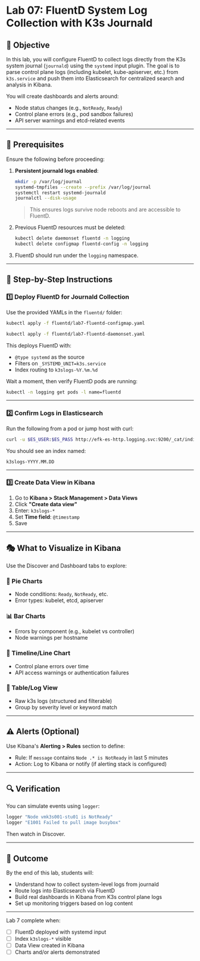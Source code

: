 # Lab 07: FluentD System Log Collection with K3s Journald

## 🌟 Objective

In this lab, you will configure FluentD to collect logs directly from the K3s system journal (`journald`) using the `systemd` input plugin. The goal is to parse control plane logs (including kubelet, kube-apiserver, etc.) from `k3s.service` and push them into Elasticsearch for centralized search and analysis in Kibana.

You will create dashboards and alerts around:

* Node status changes (e.g., `NotReady`, `Ready`)
* Control plane errors (e.g., pod sandbox failures)
* API server warnings and etcd-related events

---

## 🔧 Prerequisites

Ensure the following before proceeding:

1. **Persistent journald logs enabled**:

   ```sh
   mkdir -p /var/log/journal
   systemd-tmpfiles --create --prefix /var/log/journal
   systemctl restart systemd-journald
   journalctl --disk-usage
   ```

   > This ensures logs survive node reboots and are accessible to FluentD.

2. Previous FluentD resources must be deleted:

   ```sh
   kubectl delete daemonset fluentd -n logging
   kubectl delete configmap fluentd-config -n logging
   ```

3. FluentD should run under the `logging` namespace.

---

## 🧠 Step-by-Step Instructions

### 1️⃣ Deploy FluentD for Journald Collection

Use the provided YAMLs in the `fluentd/` folder:

```sh
kubectl apply -f fluentd/lab7-fluentd-configmap.yaml
```

```sh
kubectl apply -f fluentd/lab7-fluentd-daemonset.yaml
```

This deploys FluentD with:

* `@type systemd` as the source
* Filters on `_SYSTEMD_UNIT=k3s.service`
* Index routing to `k3slogs-%Y.%m.%d`

Wait a moment, then verify FluentD pods are running:

```sh
kubectl -n logging get pods -l name=fluentd
```

---

### 2️⃣ Confirm Logs in Elasticsearch

Run the following from a pod or jump host with curl:

```sh
curl -u $ES_USER:$ES_PASS http://efk-es-http.logging.svc:9200/_cat/indices?v
```

You should see an index named:

```
k3slogs-YYYY.MM.DD
```

---

### 3️⃣ Create Data View in Kibana

1. Go to **Kibana > Stack Management > Data Views**
2. Click **"Create data view"**
3. Enter: `k3slogs-*`
4. Set **Time field**: `@timestamp`
5. Save

---

## 🎭 What to Visualize in Kibana

Use the Discover and Dashboard tabs to explore:

### 🎈 Pie Charts

* Node conditions: `Ready`, `NotReady`, etc.
* Error types: kubelet, etcd, apiserver

### 📊 Bar Charts

* Errors by component (e.g., kubelet vs controller)
* Node warnings per hostname

### 🔄 Timeline/Line Chart

* Control plane errors over time
* API access warnings or authentication failures

### 🔢 Table/Log View

* Raw k3s logs (structured and filterable)
* Group by severity level or keyword match

---

## ⚠️ Alerts (Optional)

Use Kibana's **Alerting > Rules** section to define:

* Rule: If `message` contains `Node .* is NotReady` in last 5 minutes
* Action: Log to Kibana or notify (if alerting stack is configured)

---

## 🔍 Verification

You can simulate events using `logger`:

```sh
logger "Node vmk3s001-stu01 is NotReady"
logger "E1001 Failed to pull image busybox"
```

Then watch in Discover.

---

## 🚀 Outcome

By the end of this lab, students will:

* Understand how to collect system-level logs from journald
* Route logs into Elasticsearch via FluentD
* Build real dashboards in Kibana from K3s control plane logs
* Set up monitoring triggers based on log content

---

Lab 7 complete when:

* [ ] FluentD deployed with systemd input
* [ ] Index `k3slogs-*` visible
* [ ] Data View created in Kibana
* [ ] Charts and/or alerts demonstrated
